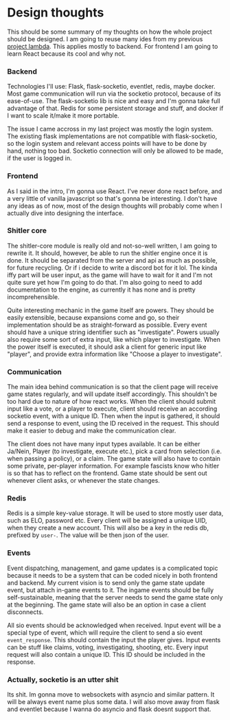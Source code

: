 # Design thoughts

This should be some summary of my thoughts on how the whole project should be designed. I am going to reuse many ides 
from my previous [project lambda](https://github.com/MvonK/lambda-connector). This applies mostly to backend. 
For frontend I am going to learn React because its cool and why not. 

### Backend
Technologies I'll use: Flask, flask-socketio, eventlet, redis, maybe docker. Most game communication will run via the
socketio protocol, because of its ease-of-use. The flask-socketio lib is nice and easy and I'm gonna take full 
advantage of that. Redis for some persistent storage and stuff, and docker if I want to scale it/make it more portable.

The issue I came accross in my last project was mostly the login system. The existing flask implementations are not 
compatible with flask-socketio, so the login system and relevant access points will have to be done by hand, 
nothing too bad. Socketio connection will only be allowed to be made, if the user is logged in. 

### Frontend
As I said in the intro, I'm gonna use React. I've never done react before, and a very little of vanilla javascript so
that's gonna be interesting. I don't have any ideas as of now, most of the design thoughts will probably come when I 
actually dive into designing the interface.

### Shitler core

The shitler-core module is really old and not-so-well written, I am going to rewrite it. It should, however, be able to 
run the shitler engine once it is done. It should be separated from the server and api as much as possible, for future
recycling. Or if i decide to write a discord bot for it lol. The kinda iffy part will be user input, as the game will 
have to wait for it and I'm not quite sure yet how I'm going to do that. I'm also going to need to add documentation to 
the engine, as currently it has none and is pretty incomprehensible. 

Quite interesting mechanic in the game itself are powers. They should be easily extensible, because expansions come and 
go, so their implementation should be as straight-forward as possible. Every event should have a unique string 
identifier such as "investigate". Powers usually also require some sort of extra input, like which player to 
investigate. When the power itself is executed, it should ask a client for generic input like "player", and provide
extra information like "Choose a player to investigate".

### Communication
The main idea behind communication is so that the client page will receive game states regularly, and will update
itself accordingly. This shouldn't be too hard due to nature of how react works. When the client should submit input
like a vote, or a player to execute, client should receive an according socketio event, with a unique ID. 
Then when the input is gathered, it should send a response to event, using the ID received in the request. This should
make it easier to debug and make the communication clear. 

The client does not have many input types available. It can be either Ja/Nein, Player (to investigate, 
execute etc.), pick a card from selection (i.e. when passing a policy), or a claim. 
The game state will also have to contain some private, per-player information. For example fascists know who hitler is 
so that has to reflect on the frontend. Game state should be sent out whenever client asks, or whenever the 
state changes.

### Redis
Redis is a simple key-value storage. It will be used to store mostly user data, such as ELO, password etc. Every client
will be assigned a unique UID, when they create a new account. This will also be a key in the redis db, prefixed by
`user-`. The value will be then json of the user. 

### Events
Event dispatching, management, and game updates is a complicated topic because it needs to be a 
system that can be coded nicely in both frontend and backend. My current vision is to send only the
game state update event, but attach in-game events to it. The ingame events should be fully self-sustainable, 
meaning that the server needs to send the game state only at the beginning. The game state will also
be an option in case a client disconnects.

All sio events should be acknowledged when received. Input event will be a special type of event, which
will require the client to send a sio event `event_response`. This should contain the input the player gives.
Input events can be stuff like claims, voting, investigating, shooting, etc. Every input request will also contain
a unique ID. This ID should be included in the response. 

### Actually, socketio is an utter shit
Its shit. Im gonna move to websockets with asyncio and similar pattern. It will be always event name plus some data.
I will also move away from flask and eventlet because I wanna do asyncio and flask doesnt support that.
